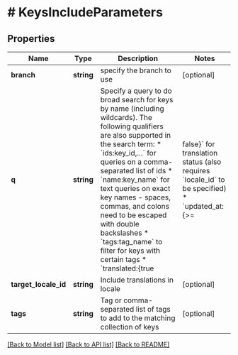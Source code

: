 # # KeysIncludeParameters

## Properties

Name | Type | Description | Notes
------------ | ------------- | ------------- | -------------
**branch** | **string** | specify the branch to use | [optional] 
**q** | **string** | Specify a query to do broad search for keys by name (including wildcards).  The following qualifiers are also supported in the search term:  * &#x60;ids:key_id,...&#x60; for queries on a comma-separated list of ids * &#x60;name:key_name&#x60; for text queries on exact key names - spaces, commas, and colons need to be escaped with double backslashes * &#x60;tags:tag_name&#x60; to filter for keys with certain tags * &#x60;translated:{true|false}&#x60; for translation status (also requires &#x60;locale_id&#x60; to be specified) * &#x60;updated_at:{&gt;&#x3D;|&lt;&#x3D;}2013-02-21T00:00:00Z&#x60; for date range queries * &#x60;unmentioned_in_upload:upload_id,...&#x60; to filter keys unmentioned within upload. When multiple upload IDs provided, matches only keys not mentioned in **all** uploads  Find more examples [here](/en/api/strings/usage-examples). | [optional] 
**target_locale_id** | **string** | Include translations in locale | [optional] 
**tags** | **string** | Tag or comma-separated list of tags to add to the matching collection of keys | [optional] 

[[Back to Model list]](../../README.md#documentation-for-models) [[Back to API list]](../../README.md#documentation-for-api-endpoints) [[Back to README]](../../README.md)


